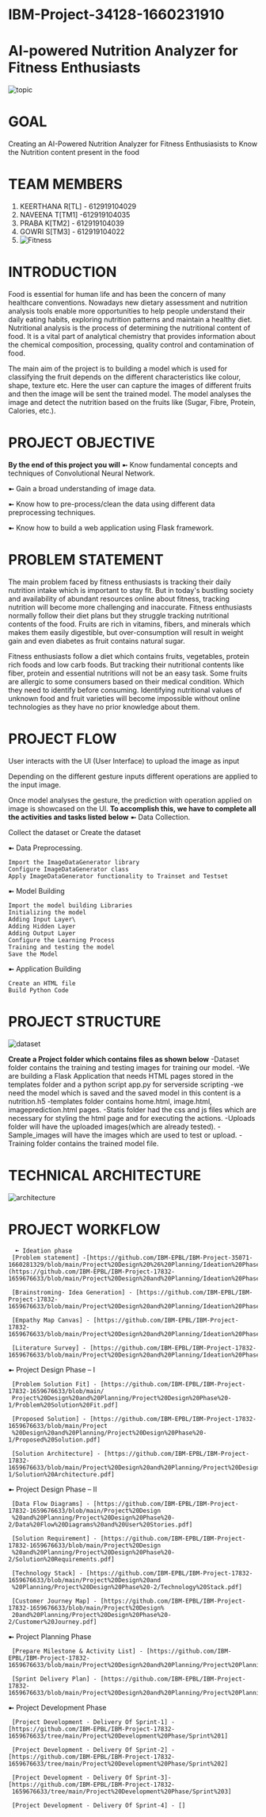 # IBM-Project-34128-1660231910
# AI-powered Nutrition Analyzer for Fitness Enthusiasts
![topic](https://user-images.githubusercontent.com/113708413/201635357-cd5a1e30-fcf3-4d00-95ea-823280d8c058.png)
# GOAL
Creating an AI-Powered Nutrition Analyzer for Fitness Enthusiasists to Know the Nutrition content present in the food
# TEAM MEMBERS
1. KEERTHANA R[TL] - 612919104029              
2. NAVEENA T[TM1] -612919104035
3. PRABA K[TM2] - 612919104039
4. GOWRI S[TM3] - 612919104022
5. ![Fitness](https://user-images.githubusercontent.com/113708413/201829097-fb52bbd6-f6dd-4d4c-a2f2-28ae5edff77e.gif)

 
# INTRODUCTION
  Food is essential for human life and has been the concern of many healthcare conventions. Nowadays 
new dietary assessment and nutrition analysis tools enable more opportunities to help people understand 
their daily eating habits, exploring nutrition patterns and maintain a healthy diet. Nutritional analysis
is the process of determining the nutritional content of food. It is a vital part of analytical chemistry
that provides information about the chemical composition, processing, quality control and contamination of food.

  The main aim of the project is to building a model which is used for classifying the fruit depends on the 
different characteristics like colour, shape, texture etc. Here the user can capture the images of different 
fruits and then the image will be sent the trained model. The model analyses the image and detect the nutrition 
based on the fruits like (Sugar, Fibre, Protein, Calories, etc.).
# PROJECT OBJECTIVE
**By the end of this project you will**
➼ Know fundamental concepts and techniques of Convolutional Neural Network.

➼ Gain a broad understanding of image data.

➼ Know how to pre-process/clean the data using different data preprocessing techniques.

➼ Know how to build a web application using Flask framework.
# PROBLEM STATEMENT
  The main problem faced by fitness enthusiasts is tracking their daily nutrition intake which is important to 
stay fit. But in today's bustling society and availability of abundant resources online about fitness, tracking 
nutrition will become more challenging and inaccurate. Fitness enthusiasts normally follow their diet plans but 
they struggle tracking nutritional contents of the food. Fruits are rich in vitamins, fibers, and minerals which
makes them easily digestible, but over-consumption will result in weight gain and even diabetes as fruit contains 
natural sugar.

  Fitness enthusiasts follow a diet which contains fruits, vegetables, protein rich foods and low carb foods. But
tracking their nutritional contents like fiber, protein and essential nutritions will not be an easy task. Some 
fruits are allergic to some consumers based on their medical condition. Which they need to identify before consuming.
Identifying nutritional values of unknown food and fruit varieties will become impossible without online technologies 
as they have no prior knowledge about them.
# PROJECT FLOW
  User interacts with the UI (User Interface) to upload the image as input

  Depending on the different gesture inputs different operations are applied to the input image.

  Once model analyses the gesture, the prediction with operation applied on image is showcased on the UI.
  **To accomplish this, we have to complete all the activities and tasks listed below**
  ➼ Data Collection.

   Collect the dataset or Create the dataset

➼ Data Preprocessing.

    Import the ImageDataGenerator library
    Configure ImageDataGenerator class
    Apply ImageDataGenerator functionality to Trainset and Testset

➼ Model Building

    Import the model building Libraries
    Initializing the model
    Adding Input Layer\
    Adding Hidden Layer
    Adding Output Layer
    Configure the Learning Process
    Training and testing the model
    Save the Model

➼ Application Building

    Create an HTML file
    Build Python Code
 # PROJECT STRUCTURE
 ![dataset](https://user-images.githubusercontent.com/113708413/201641334-391eb587-5367-4efa-ab3b-d27df2221071.png)
 
  **Create a Project folder which contains files as shown below**
  -Dataset folder contains the training and testing images for training our model.
-We are building a Flask Application that needs  HTML pages stored in the templates folder and a python script app.py for serverside scripting
-we need the model which is saved and the saved model in this content is a nutrition.h5
-templates folder contains home.html, image.html, imageprediction.html pages.
-Statis folder had the css and js files which are necessary for styling the html page and for executing the actions.
-Uploads folder will have the uploaded images(which are already tested).
-Sample_images will have the images which are used to test or upload.
-Training folder contains the trained model file.
# TECHNICAL ARCHITECTURE
![architecture](https://user-images.githubusercontent.com/113708413/201641883-83534f86-ba96-4018-bc3a-49f7a5cdbcf8.png)
# PROJECT WORKFLOW
      ➼ Ideation phase
     [Problem statement] -[https://github.com/IBM-EPBL/IBM-Project-35071-1660281329/blob/main/Project%20Design%20%26%20Planning/Ideation%20Phase/Define%20Problem%20Statements.pdf](https://github.com/IBM-EPBL/IBM-Project-17832-1659676633/blob/main/Project%20Design%20and%20Planning/Ideation%20Phase/Problem%20Statement.docx.pdf)
    
     [Brainstroming- Idea Generation] - [https://github.com/IBM-EPBL/IBM-Project-17832-1659676633/blob/main/Project%20Design%20and%20Planning/Ideation%20Phase/Brainstrom%20and%20Prioritization.pdf]
     
     [Empathy Map Canvas] - [https://github.com/IBM-EPBL/IBM-Project-17832-1659676633/blob/main/Project%20Design%20and%20Planning/Ideation%20Phase/Empathy%20Map.pdf]
      
     [Literature Survey] - [https://github.com/IBM-EPBL/IBM-Project-17832-1659676633/blob/main/Project%20Design%20and%20Planning/Ideation%20Phase/Literature%20survey.pdf]
      
      
   ➼ Project Design Phase – I
   
     [Problem Solution Fit] - [https://github.com/IBM-EPBL/IBM-Project-17832-1659676633/blob/main/
     Project%20Design%20and%20Planning/Project%20Design%20Phase%20-1/Problem%20Solution%20Fit.pdf]
   
     [Proposed Solution] - [https://github.com/IBM-EPBL/IBM-Project-17832-1659676633/blob/main/Project
     %20Design%20and%20Planning/Project%20Design%20Phase%20-1/Proposed%20Solution.pdf]
   
     [Solution Architecture] - [https://github.com/IBM-EPBL/IBM-Project-17832-   1659676633/blob/main/Project%20Design%20and%20Planning/Project%20Design%20Phase%20-1/Solution%20Architecture.pdf]
     
  ➼ Project Design Phase – II
     
     [Data Flow Diagrams] - [https://github.com/IBM-EPBL/IBM-Project-17832-1659676633/blob/main/Project%20Design
     %20and%20Planning/Project%20Design%20Phase%20-2/Data%20Flow%20Diagrams%20and%20User%20Stories.pdf]
     
     [Solution Requirement] - [https://github.com/IBM-EPBL/IBM-Project-17832-1659676633/blob/main/Project%20Design
     %20and%20Planning/Project%20Design%20Phase%20-2/Solution%20Requirements.pdf]
     
     [Technology Stack] - [https://github.com/IBM-EPBL/IBM-Project-17832-1659676633/blob/main/Project%20Design%20and
     %20Planning/Project%20Design%20Phase%20-2/Technology%20Stack.pdf]
      
     [Customer Journey Map] - [https://github.com/IBM-EPBL/IBM-Project-17832-1659676633/blob/main/Project%20Design%
     20and%20Planning/Project%20Design%20Phase%20-2/Customer%20Journey.pdf]
     
  ➼ Project Planning Phase
  
     [Prepare Milestone & Activity List] - [https://github.com/IBM-EPBL/IBM-Project-17832-1659676633/blob/main/Project%20Design%20and%20Planning/Project%20Planning/Project%20Planning.pdf]
      
     [Sprint Delivery Plan] - [https://github.com/IBM-EPBL/IBM-Project-17832-1659676633/blob/main/Project%20Design%20and%20Planning/Project%20Planning/Sprint%20Delivery%20Plan.pdf]
     
  ➼ Project Development Phase
   
     [Project Development - Delivery Of Sprint-1] - [https://github.com/IBM-EPBL/IBM-Project-17832-1659676633/tree/main/Project%20Development%20Phase/Sprint%201]
     
     [Project Development - Delivery Of Sprint-2] - [https://github.com/IBM-EPBL/IBM-Project-17832-1659676633/tree/main/Project%20Development%20Phase/Sprint%202]    
         
     [Project Development - Delivery Of Sprint-3]- [https://github.com/IBM-EPBL/IBM-Project-17832-
     1659676633/tree/main/Project%20Development%20Phase/Sprint%203]
      
     [Project Development - Delivery Of Sprint-4] - []
